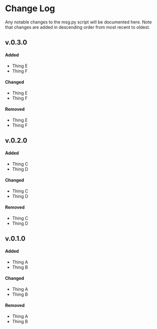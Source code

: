 # Change Log

Any notable changes to the msg.py script will be documented here.
Note that changes are added in descending order from most recent to oldest.

## v.0.3.0

#### Added
- Thing E
- Thing F 

#### Changed
- Thing E
- Thing F 

#### Removed
- Thing E
- Thing F 

## v.0.2.0

#### Added
- Thing C
- Thing D

#### Changed
- Thing C
- Thing D

#### Removed
- Thing C
- Thing D

## v.0.1.0

#### Added
- Thing A
- Thing B

#### Changed
- Thing A
- Thing B

#### Removed
- Thing A
- Thing B

